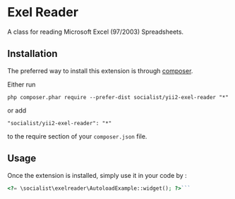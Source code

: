 Exel Reader
===========
A class for reading Microsoft Excel (97/2003) Spreadsheets.

Installation
------------

The preferred way to install this extension is through [composer](http://getcomposer.org/download/).

Either run

```
php composer.phar require --prefer-dist socialist/yii2-exel-reader "*"
```

or add

```
"socialist/yii2-exel-reader": "*"
```

to the require section of your `composer.json` file.


Usage
-----

Once the extension is installed, simply use it in your code by  :

```php
<?= \socialist\exelreader\AutoloadExample::widget(); ?>```
